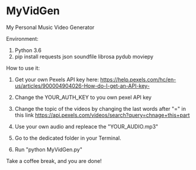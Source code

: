 # MyVidGen
My Personal Music Video Generator


Environment:
1. Python 3.6
2. pip install requests json soundfile librosa pydub moviepy

How to use it:

1. Get your own Pexels API key here:
https://help.pexels.com/hc/en-us/articles/900004904026-How-do-I-get-an-API-key-
  
2. Change the YOUR_AUTH_KEY  to you own pexel API key

3. Change the topic of the videos by changing the last words after "=" in this link
https://api.pexels.com/videos/search?query=chnage+this+part

4. Use your own audio and repleace the "YOUR_AUDIO.mp3"

5. Go to the dedicated folder in your Terminal.

6. Run "python MyVidGen.py"

Take a coffee break, and you are done!
